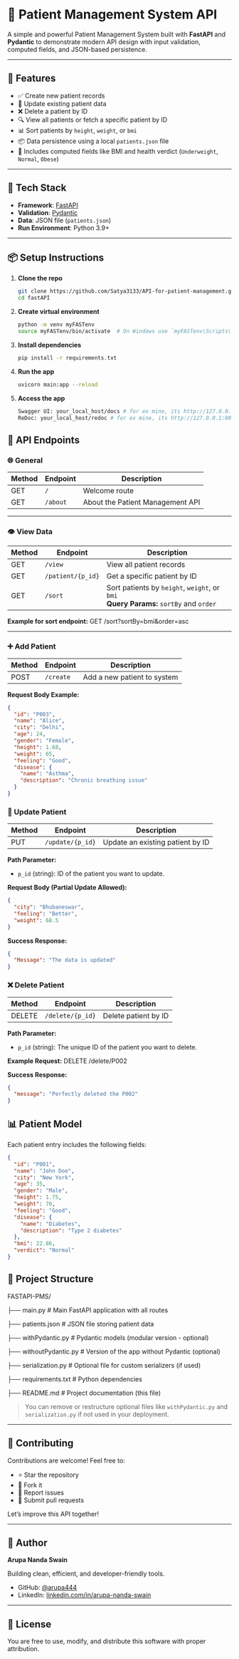 # 🏥 Patient Management System API

A simple and powerful Patient Management System built with **FastAPI** and **Pydantic** to demonstrate modern API design with input validation, computed fields, and JSON-based persistence.

---


## 🚀 Features

- ✅ Create new patient records
- 📝 Update existing patient data
- ❌ Delete a patient by ID
- 🔍 View all patients or fetch a specific patient by ID
- 📊 Sort patients by `height`, `weight`, or `bmi`
- 📦 Data persistence using a local `patients.json` file
- 🧠 Includes computed fields like BMI and health verdict (`Underweight`, `Normal`, `Obese`)

---

## 🧰 Tech Stack

- **Framework**: [FastAPI](https://fastapi.tiangolo.com/)
- **Validation**: [Pydantic](https://docs.pydantic.dev/)
- **Data**: JSON file (`patients.json`)
- **Run Environment**: Python 3.9+

---

## 📦 Setup Instructions

1. **Clone the repo**
   ```bash
   git clone https://github.com/Satya3133/API-for-patient-management.git
   cd fastAPI
   ```
2. **Create virtual environment**
   ```bash
   python -m venv myFASTenv
   source myFASTenv/bin/activate  # On Windows use `myFASTenv\Scripts\activate`
   ```
3. **Install dependencies**
   ```bash
   pip install -r requirements.txt
   ```
4. **Run the app**
   ```bash
   uvicorn main:app --reload
   ```
5. **Access the app**
   ```bash
   Swagger UI: your_local_host/docs # for ex mine, its http://127.0.0.1:8000/docs
   ReDoc: your_local_host/redoc # for ex mine, its http://127.0.0.1:8000/redoc
   ```

## 🧪 API Endpoints

### 🌐 General

| Method | Endpoint       | Description                                 |
|--------|----------------|---------------------------------------------|
| GET    | `/`            | Welcome route                               |
| GET    | `/about`       | About the Patient Management API            |

---

### 👁️ View Data

| Method | Endpoint           | Description                                   |
|--------|--------------------|-----------------------------------------------|
| GET    | `/view`            | View all patient records                      |
| GET    | `/patient/{p_id}`  | Get a specific patient by ID                  |
| GET    | `/sort`            | Sort patients by `height`, `weight`, or `bmi`<br>**Query Params:** `sortBy` and `order` |

**Example for sort endpoint:**
GET /sort?sortBy=bmi&order=asc


---

### ➕ Add Patient

| Method | Endpoint    | Description                 |
|--------|-------------|-----------------------------|
| POST   | `/create`   | Add a new patient to system |

**Request Body Example:**
```json
{
  "id": "P003",
  "name": "Alice",
  "city": "Delhi",
  "age": 24,
  "gender": "Female",
  "height": 1.68,
  "weight": 65,
  "feeling": "Good",
  "disease": {
    "name": "Asthma",
    "description": "Chronic breathing issue"
  }
}
```
### 🔁 Update Patient

| Method | Endpoint           | Description                        |
|--------|--------------------|------------------------------------|
| PUT    | `/update/{p_id}`   | Update an existing patient by ID   |

**Path Parameter:**

- `p_id` (string): ID of the patient you want to update.

**Request Body (Partial Update Allowed):**
```json
{
  "city": "Bhubaneswar",
  "feeling": "Better",
  "weight": 68.5
}
```

**Success Response:**
```json
{
  "Message": "The data is updated"
}
```
### ❌ Delete Patient

| Method | Endpoint           | Description            |
|--------|--------------------|------------------------|
| DELETE | `/delete/{p_id}`   | Delete patient by ID   |

**Path Parameter:**

- `p_id` (string): The unique ID of the patient you want to delete.

**Example Request:**
DELETE /delete/P002


**Success Response:**
```json
{
  "message": "Perfectly deleted the P002"
}
```
## 📊 Patient Model

Each patient entry includes the following fields:

```json
{
  "id": "P001",
  "name": "John Doe",
  "city": "New York",
  "age": 35,
  "gender": "Male",
  "height": 1.75,
  "weight": 70,
  "feeling": "Good",
  "disease": {
    "name": "Diabetes",
    "description": "Type 2 diabetes"
  },
  "bmi": 22.86,
  "verdict": "Normal"
}
```
## 📁 Project Structure
FASTAPI-PMS/

├── main.py # Main FastAPI application with all routes

├── patients.json # JSON file storing patient data

├── withPydantic.py # Pydantic models (modular version - optional)

├── withoutPydantic.py # Version of the app without Pydantic (optional)

├── serialization.py # Optional file for custom serializers (if used)

├── requirements.txt # Python dependencies

├── README.md # Project documentation (this file)


> You can remove or restructure optional files like `withPydantic.py` and `serialization.py` if not used in your deployment.

---

## 🤝 Contributing

Contributions are welcome! Feel free to:

- ⭐ Star the repository
- 🍴 Fork it
- 🐛 Report issues
- 🔧 Submit pull requests

Let’s improve this API together!

---

## 🧑 Author

**Arupa Nanda Swain**

Building clean, efficient, and developer-friendly tools.

- GitHub: [@arupa444](https://github.com/Satya3133)
- LinkedIn: [linkedin.com/in/arupa-nanda-swain](https://www.linkedin.com/in/arupa-nanda-swain)

---

## 📜 License

You are free to use, modify, and distribute this software with proper attribution.

